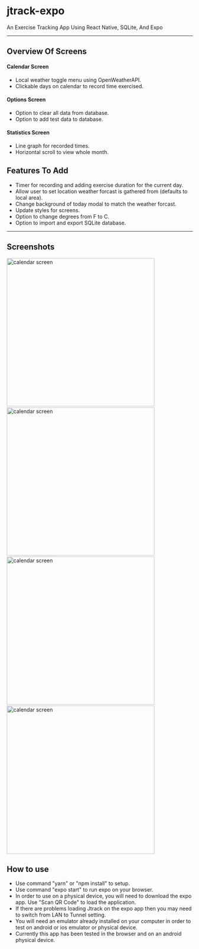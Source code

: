 # jtrack-expo
An Exercise Tracking App Using React Native, SQLite, And Expo

--- 

## Overview Of Screens

#### Calendar Screen
- Local weather toggle menu using OpenWeatherAPI.
- Clickable days on calendar to record time exercised.

#### Options Screen
- Option to clear all data from database.
- Option to add test data to database.

#### Statistics Screen
- Line graph for recorded times.
- Horizontal scroll to view whole month.

## Features To Add
- Timer for recording and adding exercise duration for the current day.
- Allow user to set location weather forcast is gathered from (defaults to local area).
- Change background of today modal to match the weather forcast.
- Update styles for screens.
- Option to change degrees from F to C.
- Option to import and export SQLite database.

---

## Screenshots

<p float="left">
  <img src="https://github.com/kinern/jtrack-expo/blob/master/images/calendar_screen.png?raw=true"  height="400" alt="calendar screen"/>
  &nbsp;&nbsp;&nbsp;&nbsp;&nbsp;&nbsp;
  <img src="https://github.com/kinern/jtrack-expo/blob/master/images/calendar_screen_toggle.png?raw=true" height="400" alt="calendar screen"/>
  &nbsp;&nbsp;&nbsp;&nbsp;&nbsp;&nbsp;
  <img src="https://github.com/kinern/jtrack-expo/blob/master/images/options_screen.png?raw=true" height="400" alt="calendar screen"/>
  &nbsp;&nbsp;&nbsp;&nbsp;&nbsp;&nbsp;
  <img src="https://github.com/kinern/jtrack-expo/blob/master/images/stats_screen.png?raw=true" height="400" alt="calendar screen"/>
</p>

## How to use

- Use command "yarn" or "npm install" to setup.
- Use command "expo start" to run expo on your browser.
- In order to use on a physical device, you will need to download the expo app. Use "Scan QR Code" to load the application. 
- If there are problems loading Jtrack on the expo app then you may need to switch from LAN to Tunnel setting.
- You will need an emulator already installed on your computer in order to test on android or ios emulator or physical device.
- Currently this app has been tested in the browser and on an android physical device.

